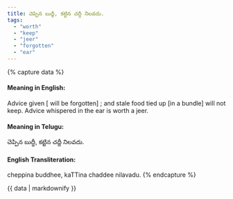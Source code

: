 ```yaml
---
title: చెప్పిన బుద్ధీ, కట్టిన చద్దీ నిలవదు.
tags:
  - "worth"
  - "keep"
  - "jeer"
  - "forgotten"
  - "ear"
---
```


{% capture data %}
#### Meaning in English:
Advice given [ will be forgotten] ; and stale food tied up [in a bundle] will not keep.
Advice whispered in the ear is worth a jeer.

#### Meaning in Telugu:
చెప్పిన బుద్ధీ, కట్టిన చద్దీ నిలవదు.

#### English Transliteration:
cheppina buddhee, kaTTina chaddee nilavadu.
{% endcapture %}

<div class="notice">{{ data | markdownify }}</div>

